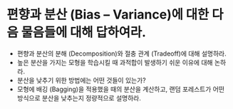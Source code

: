 # 편향과 분산 (Bias – Variance)에 대한 다음 물음들에 대해 답하여라.

- 편향과 분산의 분해 (Decomposition)와 절충 관계 (Tradeoff)에 대해 설명하라.
- 높은 분산을 가지는 모형을 학습시킬 때 과적합이 발생하기 쉬운 이유에 대해 논하라.
- 분산을 낮추기 위한 방법에는 어떤 것들이 있는가?
- 모형에 배깅 (Bagging)을 적용했을 때의 분산을 계산하고,  랜덤 포레스트가 어떤 방식으로 분산을 낮추는지 정량적으로 설명하라.

